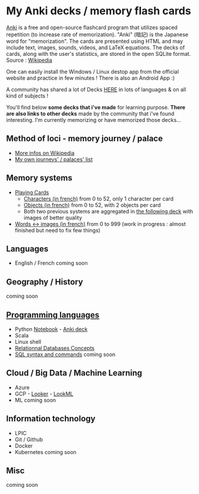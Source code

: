 # My Anki decks / memory flash cards


[Anki](https://apps.ankiweb.net/) is a free and open-source flashcard program that utilizes spaced repetition (to increase rate of memorization). "Anki" (暗記) is the Japanese word for "memorization". The cards are presented using HTML and may include text, images, sounds, videos, and LaTeX equations. The decks of cards, along with the user's statistics, are stored in the open SQLite format. Source : [Wikipedia](https://en.wikipedia.org/wiki/Anki_(software))

One can easily install the Windows / Linux destop app from the official website and practice in few minutes ! There is also an Android App :)

A community has shared a lot of Decks [HERE](https://ankiweb.net/decks/) in lots of languages & on all kind of subjects !

You'll find below __some decks that i've made__ for learning purpose. __There are also links to other decks__ made by the community that i've found interesting. I'm currently memorizing or have memorized those decks...

## Method of loci - memory journey / palace
* [More infos on Wikipedia](https://en.wikipedia.org/wiki/Method_of_loci)
* [My own journeys' / palaces' list](https://github.com/obrunet/Anki_decks_-_memory_cards/blob/master/Palaces.md) 

## Memory systems
- [Playing Cards](https://github.com/obrunet/Anki_decks_-_memory_cards/)
    - [Characters (in french)](https://github.com/obrunet/Anki_decks_-_memory_cards/blob/master/01.My_own_decks/Cartes%20Personnages.apkg) from 0 to 52, only 1 character per card
    - [Objects (in french)](https://github.com/obrunet/Anki_decks_-_memory_cards/blob/master/01.My_own_decks/Cartes%20Objet.apkg) from 0 to 52, with 2 objects per card
    - Both two previous systems are aggregated in [the following deck](https://github.com/obrunet/Anki_decks_-_memory_cards/blob/master/01.My_own_decks/Cards.apkg) with images of better quality
- [Words <-> images (in french)](https://github.com/obrunet/Anki_decks_-_memory_cards/blob/master/00.Memory%20systems/System%20words%20_-_%20images.apkg) from 0 to 999 (work in progress : almost finished but need to fix few things)

## Languages
- English / French
coming soon

## Geography / History
coming soon

## [Programming languages](https://github.com/obrunet/Anki_decks_-_memory_cards/blob/master/01.My_own_decks/Programming_languages/)
 - Python [Notebook](https://github.com/obrunet/Anki_decks_-_memory_cards/blob/master/01.My_own_decks/Programming_languages/Python/python_cheat_sheet.ipynb) - [Anki deck](https://github.com/obrunet/Anki_decks_-_memory_cards/blob/master/01.My_own_decks/Programming_languages/Python/)
 - Scala
 - Linux shell
 - [Relationnal Databases Concepts]()
 - [SQL syntax and commands](https://github.com/obrunet/Anki_decks_-_memory_cards/blob/master/01.My_own_decks/Programming_languages/SQL/SQL%20syntax%20and%20commands.apkg)
 coming soon
 
 ## Cloud / Big Data / Machine Learning
- Azure
- GCP - [Looker]() - [LookML](https://github.com/obrunet/Anki_decks_-_memory_cards/blob/master/01.My_own_decks/Programming_languages/LookML/LookML.apkg) 
- ML
coming soon
 
 ## Information technology
- LPIC
- Git / Github
- Docker
- Kubernetes
coming soon

## Misc
coming soon


